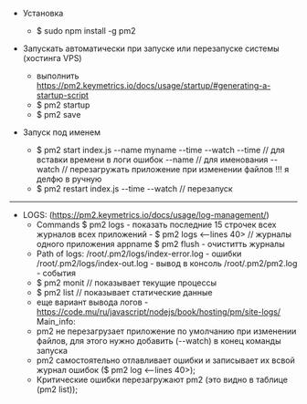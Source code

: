 - Установка 
    - $ sudo npm install -g pm2

- Запускать автоматически при запуске или перезапуске системы (хостинга VPS)
    - выполнить https://pm2.keymetrics.io/docs/usage/startup/#generating-a-startup-script
    - $ pm2 startup  
    - $ pm2 save

- Запуск под именем
    - $ pm2 start index.js --name myname --time --watch
        --time // для вставки времени в логи ошибок 
        --name <name> // для именования 
        --watch // перезагружать приложение при изменении файлов !!! я делфю в ручную
    -  $ pm2 restart index.js --time --watch // перезапуск

---------------------------------------------------------------------------------


- LOGS: (https://pm2.keymetrics.io/docs/usage/log-management/) 
    - Commands
        $ pm2 logs - показать последние 15 строчек всех журналов всех приложений
            - $ pm2 logs <appname> <--lines 40> // журналы одного приложения appname
        $ pm2 flush - очиститть журналы
    - Path of logs:
        /root/.pm2/logs/index-error.log  - ошибки
        /root/.pm2/logs/index-out.log - вывод в консоль
        /root/.pm2/pm2.log - события
    - $ pm2 monit // показывает текущие процессы 
    - $ pm2 list // показывает статические данные 
    - еще вариант вывода логов - https://code.mu/ru/javascript/nodejs/book/hosting/pm/site-logs/
Main_info:
    - pm2 не перезагрузает приложение по умолчанию при изменении файлов, для этого нужно добавить (--watch) в конец команды запуска
    - pm2 самостоятельно отлавливает ошибки и записывает их всвой журнал ошибок ($ pm2 log <--lines 40>); 
    - Критические ошибки перезагружают pm2 (это видно в таблице (pm2 list)); 